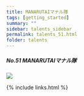 ```yaml
---
title: MANARUTAIマナル隊
tags: [getting_started]
summary: ""
sidebar: talents_sidebar
permalink: talents_51.html
folder: talents
---
```



##### No.51 MANARUTAIマナル隊

![](https://yt3.ggpht.com/ytc/AKedOLQk7c8C522cgkYlvF2hhZDXu8DmC3ALDlfo1Y7TFQ=s176-c-k-c0x00ffffff-no-rj)






{% include links.html %}
